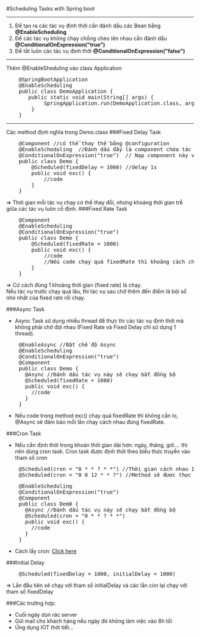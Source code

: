 #Scheduling Tasks with Spring boot
<hr>

1. Để tạo ra các tác vụ định thời cần đánh dấu các Bean bằng <b>@EnableScheduling</b>
2. Để các tác vụ không chạy chồng chéo lên nhau cần đánh dấu <b>@ConditionalOnExpression("true")</b>
3. Để tắt luôn các tác vụ định thời <b>@ConditionalOnExpression("false")</b>
<hr>
Thêm @EnableSheduling vào class Application
<pre>
    @SpringBootApplication
    @EnableScheduling
    public class DemoApplication {
       public static void main(String[] args) {
            SpringApplication.run(DemoApplication.class, args);
        }
    }
</pre>

<hr>

Các method định nghĩa trong Demo.class
###Fixed Delay Task
<pre>
    @Component //có thể thay thế bằng @configuration
    @EnableScheduling  //Đánh dấu đấy là component chứa tác vụ định thời
    @ConditionalOnExpression("true")  // Nạp component này vào ApplicationContext. "false": không nạp, hoặc vô hiệu hoá class này
    public class Demo {
        @Scheduled(fixedDelay = 1000) //delay 1s
        public void exc() {
            //code
        }
    }
</pre>
=> Thời gian mỗi tác vụ chạy có thể thay đổi, nhưng khoảng thời gian trễ giữa các tác vụ luôn cố định.
###Fixed Rate Task
<pre>
    @Component 
    @EnableScheduling  
    @ConditionalOnExpression("true")  
    public class Demo {
        @Scheduled(fixedRate = 1000) 
        public void exc() {
            //code
            //Nếu code chạy quá fixedRate thì khoảng cách chạy là time của code
        }
    }
</pre>
=> Cứ cách đúng 1 khoảng thời gian (fixed rate) là chạy. <br>
Nếu tác vụ trước chạy quá lâu, thì tác vụ sau chờ thêm đến điểm là bội số nhỏ nhất của fixed rate rồi chạy.

###Async Task
- Async Task sử dụng nhiều thread để thực thi các tác vụ định thời mà không phải chờ đợi nhau (Fixed Rate và Fixed Delay chỉ sử dụng 1 thread).
<pre>
    @EnableAsync //Bật chế độ Async
    @EnableScheduling
    @ConditionalOnExpression("true")
    @Component
    public class Demo {
      @Async //Đánh dấu tác vụ này sẽ chạy bất đồng bộ
      @Scheduled(fixedRate = 1000)
      public void exc() {
        //code
      }
    }
</pre>
- Nếu code trong method exc() chạy quá fixedRate thì không cần lo, @Async sẽ đảm bảo mỗi lần chạy cách nhau đúng fixedRate.

###Cron Task
- Nếu cần định thời trong khoản thời gian dài hơn: ngày, tháng, giờ.... thì nên dùng cron task. Cron task được định thời theo biểu thức truyền vào tham số cron
<pre>
    @Scheduled(cron = "0 * * ? * *") //Thời gian cách nhau 1 phút
    @Scheduled(cron = "0 0 12 * * ?") //Method sẽ được thực hiện vào 12h mỗi ngày
</pre>

<pre>
    @EnableScheduling
    @ConditionalOnExpression("true")
    @Component
    public class Dem0 {
      @Async //Đánh dấu tác vụ này sẽ chạy bất đồng bộ
      @Scheduled(cron = "0 * * ? * *")
      public void exc() {
        //code
      }
    }
</pre>
- Cách lấy cron: <a href="https://www.freeformatter.com/cron-expression-generator-quartz.html">Click here</a>

###Initial Delay

<pre>
    @Scheduled(fixedDelay = 1000, initialDelay = 1000)
</pre>
=> Lần đầu tiên sẽ chạy với tham số initialDelay và các lần còn lại chạy với tham số fixedDelay

###Các trường hợp:
- Cuối ngày dọn rác server
- Gửi mail cho khách hàng nếu ngày đó không làm việc vào 8h tối
- Ứng dụng IOT thời tiết... 
